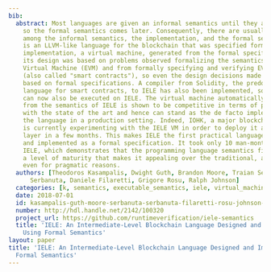 ```yaml
---
bib:
  abstract: Most languages are given an informal semantics until they are implemented,
    so the formal semantics comes later. Consequently, there are usually inconsistencies
    among the informal semantics, the implementation, and the formal semantics. IELE
    is an LLVM-like language for the blockchain that was specified formally and its
    implementation, a virtual machine, generated from the formal specification. Moreover,
    its design was based on problems observed formalizing the semantics of the Ethereum
    Virtual Machine (EVM) and from formally specifying and verifying EVM programs
    (also called "smart contracts"), so even the design decisions made for IELE are
    based on formal specifications. A compiler from Solidity, the predominant high-level
    language for smart contracts, to IELE has also been implemented, so Ethereum contracts
    can now also be executed on IELE. The virtual machine automatically generated
    from the semantics of IELE is shown to be competitive in terms of performance
    with the state of the art and hence can stand as the de facto implementation of
    the language in a production setting. Indeed, IOHK, a major blockchain company,
    is currently experimenting with the IELE VM in order to deploy it as its computational
    layer in a few months. This makes IELE the first practical language that is designed
    and implemented as a formal specification. It took only 10 man-months to develop
    IELE, which demonstrates that the programming language semantics field has reached
    a level of maturity that makes it appealing over the traditional, adhoc approach
    even for pragmatic reasons.
  authors: [Theodoros Kasampalis, Dwight Guth, Brandon Moore, Traian Serbanuta, Virgil
      Serbanuta, Daniele Filaretti, Grigore Rosu, Ralph Johnson]
  categories: [k, semantics, executable_semantics, iele, virtual_machine, fsl]
  date: 2018-07-01
  id: kasampalis-guth-moore-serbanuta-serbanuta-filaretti-rosu-johnson-2018-tr
  number: http://hdl.handle.net/2142/100320
  project_url: https://github.com/runtimeverification/iele-semantics
  title: 'IELE: An Intermediate-Level Blockchain Language Designed and Implemented
    Using Formal Semantics'
layout: paper
title: 'IELE: An Intermediate-Level Blockchain Language Designed and Implemented Using
  Formal Semantics'
---
```

